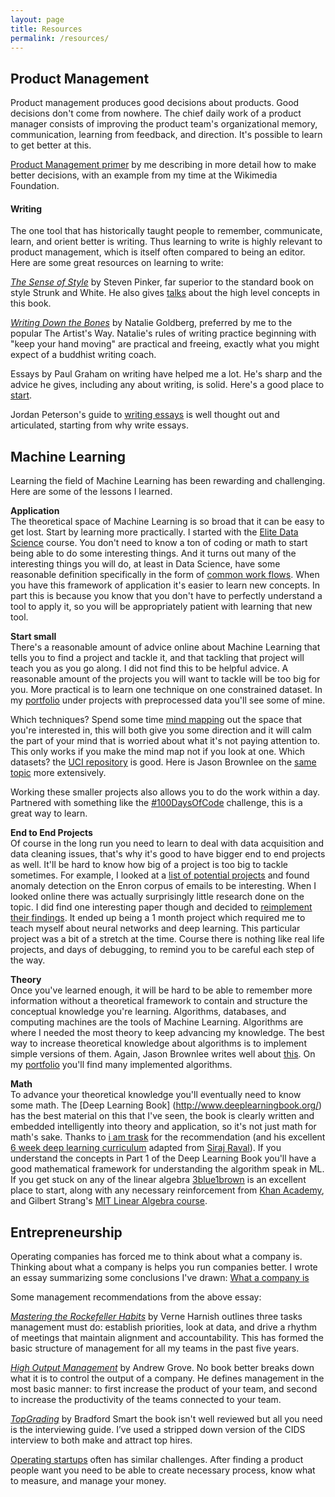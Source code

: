 ```yaml
---
layout: page
title: Resources
permalink: /resources/
---
```


## Product Management
Product management produces good decisions about products. Good decisions don't come from nowhere. The chief daily work of a product manager consists of improving the product team's organizational memory, communication, learning from feedback, and direction. It's possible to learn to get better at this.

[Product Management primer](/2019/04/25/product-management-primer.html) by me describing in more detail how to make better decisions, with an example from my time at the Wikimedia Foundation.

#### Writing
The one tool that has historically taught people to remember, communicate, learn, and orient better is writing. Thus learning to write is highly relevant to product management, which is itself often compared to being an editor. Here are some great resources on learning to write:

[*The Sense of Style*](https://stevenpinker.com/publications/sense-style-thinking-persons-guide-writing-21st-century) by Steven Pinker, far superior to the standard book on style Strunk and White. He also gives [talks](https://www.youtube.com/watch?v=3ZKTmsgqi0U) about the high level concepts in this book.

[*Writing Down the Bones*](https://nataliegoldberg.com/books/writing-down-the-bones/) by Natalie Goldberg, preferred by me to the popular The Artist's Way. Natalie's rules of writing practice beginning with "keep your hand moving" are practical and freeing, exactly what you might expect of a buddhist writing coach.

Essays by Paul Graham on writing have helped me a lot. He's sharp and the advice he gives, including any about writing, is solid. Here's a good place to [start](http://www.paulgraham.com/writing44.html).

Jordan Peterson's guide to [writing essays](https://docs.google.com/viewer?url=http://jordanbpeterson.com/wp-content/uploads/2018/02/Essay_Writing_Guide.docx) is well thought out and articulated, starting from why write essays.

## Machine Learning

Learning the field of Machine Learning has been rewarding and challenging. Here are some of the lessons I learned.

**Application**  
The theoretical space of Machine Learning is so broad that it can be easy to get lost. Start by learning more practically. I started with the [Elite Data Science](https://elitedatascience.com/) course. You don't need to know a ton of coding or math to start being able to do some interesting things. And it turns out many of the interesting things you will do, at least in Data Science, have some reasonable definition specifically in the form of [common work flows](https://elitedatascience.com/primer). When you have this framework of application it's easier to learn new concepts. In part this is because you know that you don't have to perfectly understand a tool to apply it, so you will be appropriately patient with learning that new tool.

**Start small**  
There's a reasonable amount of advice online about Machine Learning that tells you to find a project and tackle it, and that tackling that project will teach you as you go along. I did not find this to be helpful advice. A reasonable amount of the projects you will want to tackle will be too big for you. More practical is to learn one technique on one constrained dataset. In my [portfolio](/portfolio/) under projects with preprocessed data you'll see some of mine.

Which techniques? Spend some time [mind mapping](/assets/MachineLearningAlgorithms.png) out the space that you're interested in, this will both give you some direction and it will calm the part of your mind that is worried about what it's not paying attention to. This only works if you make the mind map not if you look at one. Which datasets? the [UCI repository](http://archive.ics.uci.edu/ml/index.php) is good. Here is Jason Brownlee on the [same topic](https://machinelearningmastery.com/practice-machine-learning-with-small-in-memory-datasets-from-the-uci-machine-learning-repository/) more extensively.

Working these smaller projects also allows you to do the work within a day. Partnered with something like the [#100DaysOfCode](https://www.100daysofcode.com/) challenge, this is a great way to learn.

**End to End Projects**  
Of course in the long run you need to learn to deal with data acquisition and data cleaning issues, that's why it's good to have bigger end to end projects as well. It'll be hard to know how big of a project is too big to tackle sometimes. For example, I looked at a [list of potential projects](https://elitedatascience.com/machine-learning-projects-for-beginners#health-care) and found anomaly detection on the Enron corpus of emails to be interesting. When I looked online there was actually surprisingly little research done on the topic. I did find one interesting paper though and decided to [reimplement their findings](/end%20to%20end%20projects/2019/11/24/enron-anomaly-detection.html). It ended up being a 1 month project which required me to teach myself about neural networks and deep learning. This particular project was a bit of a stretch at the time. Course there is nothing like real life projects, and days of debugging, to remind you to be careful each step of the way.   

**Theory**  
Once you've learned enough, it will be hard to be able to remember more information without a theoretical framework to contain and structure the conceptual knowledge you're learning. Algorithms, databases, and computing machines are the tools of Machine Learning. Algorithms are where I needed the most theory to keep advancing my knowledge. The best way to increase theoretical knowledge about algorithms is to implement simple versions of them. Again, Jason Brownlee writes well about [this](https://machinelearningmastery.com/how-to-implement-a-machine-learning-algorithm/). On my [portfolio](/portfolio/) you'll find many implemented algorithms.

**Math**  
To advance your theoretical knowledge you'll eventually need to know some math. The [Deep Learning Book] (http://www.deeplearningbook.org/) has the best material on this that I've seen, the book is clearly written and embedded intelligently into theory and application, so it's not just math for math's sake. Thanks to [i am trask](https://github.com/llSourcell/Learn_Deep_Learning_in_6_Weeks) for the recommendation (and his excellent [6 week deep learning curriculum](https://github.com/llSourcell/Learn_Deep_Learning_in_6_Weeks) adapted from [Siraj Raval](https://www.youtube.com/watch?v=_qjNH1rDLm0&feature=youtu.be)). If you understand the concepts in Part 1 of the Deep Learning Book you'll have a good mathematical framework for understanding the algorithm speak in ML. If you get stuck on any of the linear algebra [3blue1brown](https://www.3blue1brown.com/) is an excellent place to start, along with any necessary reinforcement from [Khan Academy](https://www.khanacademy.org/math/linear-algebra), and Gilbert Strang's [MIT Linear Algebra course](https://ocw.mit.edu/courses/mathematics/18-06-linear-algebra-spring-2010/).

## Entrepreneurship

Operating companies has forced me to think about what a company is. Thinking about what a company is helps you run companies better. I wrote an essay summarizing some conclusions I've drawn:
[What a company is](/2019/04/25/what-a-company-is.html)

Some management recommendations from the above essay:

[*Mastering the Rockefeller Habits*](https://www.amazon.com/dp/B005J386GS/ref=dp-kindle-redirect?_encoding=UTF8&btkr=1) by Verne Harnish outlines three tasks management must do: establish priorities, look at data, and drive a rhythm of meetings that maintain alignment and accountability. This has formed the basic structure of management for all my teams in the past five years.

[*High Output Management*](https://www.amazon.com/dp/B015VACHOK/ref=dp-kindle-redirect?_encoding=UTF8&btkr=1) by Andrew Grove. No book better breaks down what it is to control the output of a company. He defines management in the most basic manner: to first increase the product of your team, and second to increase the productivity of the teams connected to your team.

[*TopGrading*](https://www.topgrading.com/) by Bradford Smart the book isn't well reviewed but all you need is the interviewing guide. I’ve used a stripped down version of the CIDS interview to both make and attract top hires.  

[Operating startups](/2019/04/25/startup-operations-primer.html) often has similar challenges. After finding a product people want you need to be able to create necessary process, know what to measure, and manage your money.
